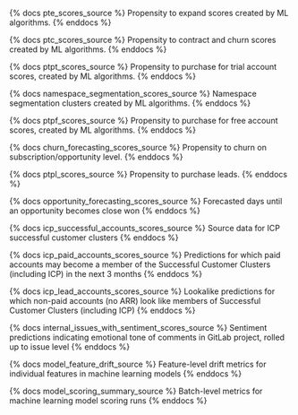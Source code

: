 {% docs pte_scores_source %}
Propensity to expand scores created by ML algorithms.
{% enddocs %}

{% docs ptc_scores_source %}
Propensity to contract and churn scores created by ML algorithms.
{% enddocs %}

{% docs ptpt_scores_source %}
Propensity to purchase for trial account scores, created by ML algorithms.
{% enddocs %}

{% docs namespace_segmentation_scores_source %}
Namespace segmentation clusters created by ML algorithms.
{% enddocs %}

{% docs ptpf_scores_source %}
Propensity to purchase for free account scores, created by ML algorithms.
{% enddocs %}

{% docs churn_forecasting_scores_source %}
Propensity to churn on subscription/opportunity level.
{% enddocs %}

{% docs ptpl_scores_source %}
Propensity to purchase leads.
{% enddocs %}

{% docs opportunity_forecasting_scores_source %}
Forecasted days until an opportunity becomes close won
{% enddocs %}

{% docs icp_successful_accounts_scores_source %}
Source data for ICP successful customer clusters
{% enddocs %}

{% docs icp_paid_accounts_scores_source %}
Predictions for which paid accounts may become a member of the Successful Customer Clusters (including ICP) in the next 3 months
{% enddocs %}

{% docs icp_lead_accounts_scores_source %}
Lookalike predictions for which non-paid accounts (no ARR) look like members of Successful Customer Clusters (including ICP)
{% enddocs %}

{% docs internal_issues_with_sentiment_scores_source %}
Sentiment predictions indicating emotional tone of comments in GitLab project, rolled up to issue level 
{% enddocs %}

{% docs model_feature_drift_source %}
Feature-level drift metrics for individual features in machine learning models
{% enddocs %}

{% docs model_scoring_summary_source %}
Batch-level metrics for machine learning model scoring runs
{% enddocs %}